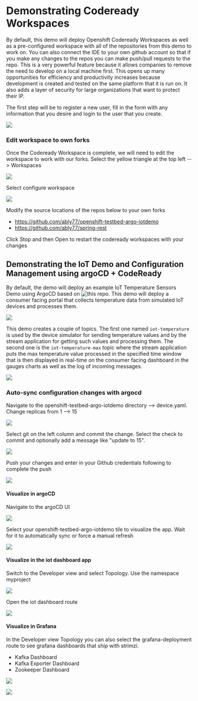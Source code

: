 # Demonstrating Codeready Workspaces
By default, this demo will deploy Openshift Codeready Workspaces as well as a pre-configured workspace with all of the repositories from this demo to work on. You can also connect the IDE to your own github account so that if you make any changes to the repos you can make push/pull requests to the repo. This is a very powerful feature because it allows companies to remove the need to develop on a local machine first. This opens up many opportunities for efficiency and productivity increases because development is created and tested on the same platform that it is run on. It also adds a layer of security for large organizations that want to protect their IP.

The first step will be to register a new user, fill in the form with any information that you desire and login to the user that you create.

![](https://github.com/ably77/strimzi-openshift-demo/blob/master/resources/codeready1.png)

### Edit workspace to own forks
Once the Codeready Workspace is complete, we will need to edit the workspace to work with our forks. Select the yellow triangle at the top left --> Workspaces

![](https://github.com/ably77/Standard-OCP-Workshop/blob/master/resources/codeready2.png)

Select configure workspace

![](https://github.com/ably77/Standard-OCP-Workshop/blob/master/resources/codeready3.png)

Modify the source locations of the repos below to your own forks
- https://github.com/ably77/openshift-testbed-argo-iotdemo
- https://github.com/ably77/spring-rest

Click Stop and then Open to restart the codeready workspaces with your changes

## Demonstrating the IoT Demo and Configuration Management using argoCD + CodeReady
By default, the demo will deploy an example IoT Temperature Sensors Demo using ArgoCD based on ![this repo](https://github.com/ably77/iot-argocd). This demo will deploy a consumer facing portal that collects temperature data from simulated IoT devices and processes them.

![](https://github.com/ably77/strimzi-openshift-demo/blob/master/resources/iot1.png)

This demo creates a couple of topics. The first one named `iot-temperature` is used by the device simulator for sending temperature values and by the stream application for getting such values and processing them. The second one is the `iot-temperature-max` topic where the stream application puts the max temperature value processed in the specified time window that is then displayed in real-time on the consumer facing dashboard in the gauges charts as well as the log of incoming messages.

![](https://github.com/ably77/strimzi-openshift-demo/blob/master/resources/iot2.png)

### Auto-sync configuration changes with argocd
Navigate to the openshift-testbed-argo-iotdemo directory --> device.yaml. Change replicas from 1 --> 15

![](https://github.com/ably77/Standard-OCP-Workshop/blob/master/resources/codeready4.png)

Select git on the left column and commit the change. Select the check to commit and optionally add a message like "update to 15".

![](https://github.com/ably77/Standard-OCP-Workshop/blob/master/resources/codeready5.png)

Push your changes and enter in your Github credentials following to complete the push

![](https://github.com/ably77/Standard-OCP-Workshop/blob/master/resources/codeready6.png)

#### Visualize in argoCD
Navigate to the argoCD UI

![](https://github.com/ably77/Standard-OCP-Workshop/blob/master/resources/argocd1.png)

Select your openshift-testbed-argo-iotdemo tile to visualize the app. Wait for it to automatically sync or force a manual refresh

![](https://github.com/ably77/Standard-OCP-Workshop/blob/master/resources/argocd2.png)

#### Visualize in the iot dashboard app

Switch to the Developer view and select Topology. Use the namespace myproject

![](https://github.com/ably77/Standard-OCP-Workshop/blob/master/resources/iotdashboard2.png)

Open the iot dashboard route

![](https://github.com/ably77/Standard-OCP-Workshop/blob/master/resources/iotdashboard1.png)

#### Visualize in Grafana
In the Developer view Topology you can also select the grafana-deployment route to see grafana dashboards that ship with strimzi.
- Kafka Dashboard
- Kafka Exporter Dashboard
- Zookeeper Dashboard

![](https://github.com/ably77/Standard-OCP-Workshop/blob/master/resources/grafana1.png)

![](https://github.com/ably77/strimzi-openshift-demo/blob/master/resources/grafana1.png)
